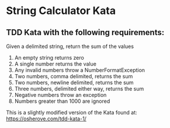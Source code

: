 # String Calculator Kata

## TDD Kata with the following requirements:

Given a delimited string, return the sum of the values

1. An empty string returns zero
2. A single number returns the value
3. Any invalid numbers throw a NumberFormatException
4. Two numbers, comma delimited, returns the sum
5. Two numbers, newline delimited, returns the sum
6. Three numbers, delimited either way, returns the sum
7. Negative numbers throw an exception
8. Numbers greater than 1000 are ignored 

This is a slightly modified version of the Kata found at:
https://osherove.com/tdd-kata-1/
